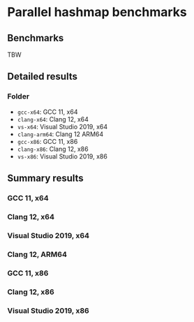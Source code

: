 # Parallel hashmap benchmarks

## Benchmarks

TBW

## Detailed results
### Folder
* `gcc-x64`: GCC 11, x64
* `clang-x64`: Clang 12, x64
* `vs-x64`: Visual Studio 2019, x64
* `clang-arm64`: Clang 12 ARM64
* `gcc-x86`: GCC 11, x86
* `clang-x86`: Clang 12, x86
* `vs-x86`: Visual Studio 2019, x86

## Summary results

### GCC 11, x64
<!--gcc-x64/main.cpp.txt-->
<!--gcc-x64/main.cpp.txt-->

### Clang 12, x64
<!--clang-x64/main.cpp.txt-->
<!--clang-x64/main.cpp.txt-->

### Visual Studio 2019, x64
<!--vs-x64/main.cpp.txt-->
<!--vs-x64/main.cpp.txt-->

### Clang 12, ARM64
<!--clang-arm64/main.cpp.txt-->
<!--clang-arm64/main.cpp.txt-->

### GCC 11, x86
<!--gcc-x86/main.cpp.txt-->
<!--gcc-x86/main.cpp.txt-->

### Clang 12, x86
<!--clang-x86/main.cpp.txt-->
<!--clang-x86/main.cpp.txt-->

### Visual Studio 2019, x86
<!--vs-x86/main.cpp.txt-->
<!--vs-x86/main.cpp.txt-->
